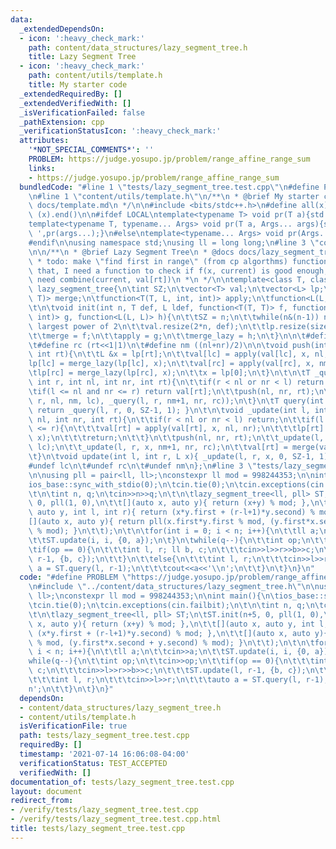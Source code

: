 ```yaml
---
data:
  _extendedDependsOn:
  - icon: ':heavy_check_mark:'
    path: content/data_structures/lazy_segment_tree.h
    title: Lazy Segment Tree
  - icon: ':heavy_check_mark:'
    path: content/utils/template.h
    title: My starter code
  _extendedRequiredBy: []
  _extendedVerifiedWith: []
  _isVerificationFailed: false
  _pathExtension: cpp
  _verificationStatusIcon: ':heavy_check_mark:'
  attributes:
    '*NOT_SPECIAL_COMMENTS*': ''
    PROBLEM: https://judge.yosupo.jp/problem/range_affine_range_sum
    links:
    - https://judge.yosupo.jp/problem/range_affine_range_sum
  bundledCode: "#line 1 \"tests/lazy_segment_tree.test.cpp\"\n#define PROBLEM \"https://judge.yosupo.jp/problem/range_affine_range_sum\"\
    \n#line 1 \"content/utils/template.h\"\n/**\n * @brief My starter code\n * @docs\
    \ docs/template.md\n */\n\n#include <bits/stdc++.h>\n#define all(x) (x).begin(),\
    \ (x).end()\n\n#ifdef LOCAL\ntemplate<typename T> void pr(T a){std::cerr<<a<<std::endl;}\n\
    template<typename T, typename... Args> void pr(T a, Args... args){std::cerr<<a<<'\
    \ ',pr(args...);}\n#else\ntemplate<typename... Args> void pr(Args... args){}\n\
    #endif\n\nusing namespace std;\nusing ll = long long;\n#line 3 \"content/data_structures/lazy_segment_tree.h\"\
    \n\n/**\n * @brief Lazy Segment Tree\n * @docs docs/lazy_segment_tree.md\n *\n\
    \ * todo: make \"find first in range\" (from cp algorthms) function\n * to do\
    \ that, I need a function to check if f(x, current) is good enough, and I also\
    \ need combine(current, val[rt])\n *\n */\n\ntemplate<class T, class L> struct\
    \ lazy_segment_tree{\n\tint SZ;\n\tvector<T> val;\n\tvector<L> lp;\n\tfunction<T(T,\
    \ T)> merge;\n\tfunction<T(T, L, int, int)> apply;\n\tfunction<L(L, L)> merge_lazy;\n\
    \t\n\tvoid init(int n, T def, L ldef, function<T(T, T)> f, function<T(T, L, int,\
    \ int)> g, function<L(L, L)> h){\n\t\tSZ = n;\n\t\twhile(n&(n-1)) n++; // next\
    \ largest power of 2\n\t\tval.resize(2*n, def);\n\t\tlp.resize(size(val), ldef);\n\
    \t\tmerge = f;\n\t\tapply = g;\n\t\tmerge_lazy = h;\n\t}\n\n\t#define lc (rt<<1)\n\
    \t#define rc (rt<<1|1)\n\t#define nm ((nl+nr)/2)\n\n\tvoid push(int nl, int nr,\
    \ int rt){\n\t\tL &x = lp[rt];\n\t\tval[lc] = apply(val[lc], x, nl, nm);\n\t\t\
    lp[lc] = merge_lazy(lp[lc], x);\n\t\tval[rc] = apply(val[rc], x, nm+1, nr);\n\t\
    \tlp[rc] = merge_lazy(lp[rc], x);\n\t\tx = lp[0];\n\t}\n\t\n\tT _query(int l,\
    \ int r, int nl, int nr, int rt){\n\t\tif(r < nl or nr < l) return val[0];\n\t\
    \tif(l <= nl and nr <= r) return val[rt];\n\t\tpush(nl, nr, rt);\n\t\treturn merge(_query(l,\
    \ r, nl, nm, lc), _query(l, r, nm+1, nr, rc));\n\t}\n\tT query(int l, int r){\
    \ return _query(l, r, 0, SZ-1, 1); }\n\t\n\tvoid _update(int l, int r, L x, int\
    \ nl, int nr, int rt){\n\t\tif(r < nl or nr < l) return;\n\t\tif(l <= nl and nr\
    \ <= r){\n\t\t\tval[rt] = apply(val[rt], x, nl, nr);\n\t\t\tlp[rt] = merge_lazy(lp[rt],\
    \ x);\n\t\t\treturn;\n\t\t}\n\t\tpush(nl, nr, rt);\n\t\t_update(l, r, x, nl, nm,\
    \ lc);\n\t\t_update(l, r, x, nm+1, nr, rc);\n\t\tval[rt] = merge(val[lc], val[rc]);\n\
    \t}\n\tvoid update(int l, int r, L x){ _update(l, r, x, 0, SZ-1, 1); };\n\n\t\
    #undef lc\n\t#undef rc\n\t#undef nm\n};\n#line 3 \"tests/lazy_segment_tree.test.cpp\"\
    \n\nusing pll = pair<ll, ll>;\nconstexpr ll mod = 998244353;\n\nint main(){\n\t\
    ios_base::sync_with_stdio(0);\n\tcin.tie(0);\n\tcin.exceptions(cin.failbit);\n\
    \t\n\tint n, q;\n\tcin>>n>>q;\n\t\n\tlazy_segment_tree<ll, pll> ST;\n\tST.init(n+5,\
    \ 0, pll(1, 0),\n\t\t[](auto x, auto y){ return (x+y) % mod; },\n\t\t[](auto x,\
    \ auto y, int l, int r){ return (x*y.first + (r-l+1)*y.second) % mod; },\n\t\t\
    [](auto x, auto y){ return pll(x.first*y.first % mod, (y.first*x.second + y.second)\
    \ % mod); }\n\t\t);\n\t\n\tfor(int i = 0; i < n; i++){\n\t\tll a;\n\t\tcin>>a;\n\
    \t\tST.update(i, i, {0, a});\n\t}\n\twhile(q--){\n\t\tint op;\n\t\tcin>>op;\n\t\
    \tif(op == 0){\n\t\t\tint l, r; ll b, c;\n\t\t\tcin>>l>>r>>b>>c;\n\t\t\tST.update(l,\
    \ r-1, {b, c});\n\t\t}\n\t\telse{\n\t\t\tint l, r;\n\t\t\tcin>>l>>r;\n\t\t\tauto\
    \ a = ST.query(l, r-1);\n\t\t\tcout<<a<<'\\n';\n\t\t}\n\t}\n}\n"
  code: "#define PROBLEM \"https://judge.yosupo.jp/problem/range_affine_range_sum\"\
    \n#include \"../content/data_structures/lazy_segment_tree.h\"\n\nusing pll = pair<ll,\
    \ ll>;\nconstexpr ll mod = 998244353;\n\nint main(){\n\tios_base::sync_with_stdio(0);\n\
    \tcin.tie(0);\n\tcin.exceptions(cin.failbit);\n\t\n\tint n, q;\n\tcin>>n>>q;\n\
    \t\n\tlazy_segment_tree<ll, pll> ST;\n\tST.init(n+5, 0, pll(1, 0),\n\t\t[](auto\
    \ x, auto y){ return (x+y) % mod; },\n\t\t[](auto x, auto y, int l, int r){ return\
    \ (x*y.first + (r-l+1)*y.second) % mod; },\n\t\t[](auto x, auto y){ return pll(x.first*y.first\
    \ % mod, (y.first*x.second + y.second) % mod); }\n\t\t);\n\t\n\tfor(int i = 0;\
    \ i < n; i++){\n\t\tll a;\n\t\tcin>>a;\n\t\tST.update(i, i, {0, a});\n\t}\n\t\
    while(q--){\n\t\tint op;\n\t\tcin>>op;\n\t\tif(op == 0){\n\t\t\tint l, r; ll b,\
    \ c;\n\t\t\tcin>>l>>r>>b>>c;\n\t\t\tST.update(l, r-1, {b, c});\n\t\t}\n\t\telse{\n\
    \t\t\tint l, r;\n\t\t\tcin>>l>>r;\n\t\t\tauto a = ST.query(l, r-1);\n\t\t\tcout<<a<<'\\\
    n';\n\t\t}\n\t}\n}"
  dependsOn:
  - content/data_structures/lazy_segment_tree.h
  - content/utils/template.h
  isVerificationFile: true
  path: tests/lazy_segment_tree.test.cpp
  requiredBy: []
  timestamp: '2021-07-14 16:06:08-04:00'
  verificationStatus: TEST_ACCEPTED
  verifiedWith: []
documentation_of: tests/lazy_segment_tree.test.cpp
layout: document
redirect_from:
- /verify/tests/lazy_segment_tree.test.cpp
- /verify/tests/lazy_segment_tree.test.cpp.html
title: tests/lazy_segment_tree.test.cpp
---
```

